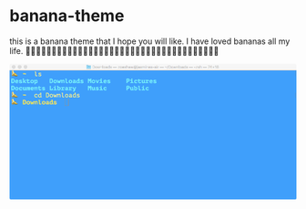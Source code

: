 # banana-theme
this is a banana theme that I hope you will like. I have loved bananas all my life.
🍌🍌🍌🍌🍌🍌🍌🍌🍌🍌🍌🍌🍌🍌🍌🍌🍌🍌🍌🍌🍌🍌🍌🍌🍌🍌🍌🍌🍌🍌🍌🍌🍌🍌🍌🍌🍌

![](https://raw.githubusercontent.com/zoezeb/banana-theme/master/screenshot.png)
